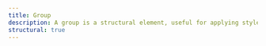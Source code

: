 ```yaml
---
title: Group
description: A group is a structural element, useful for applying styles and transformations to multiple elements at once.
structural: true
---
```


<!-- TODO: example where either a group is transformed or has a simple style applied to them. -->
